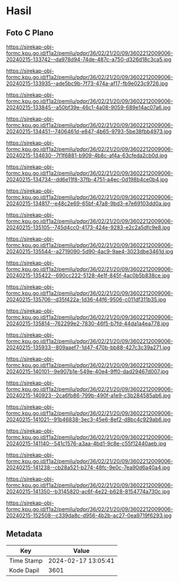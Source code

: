 # Hasil

## Foto C Plano

https://sirekap-obj-formc.kpu.go.id/f1a2/pemilu/pdpr/36/02/21/20/09/3602212009006-20240215-133742--da978d94-74de-487c-a750-d326d18c3ca5.jpg

https://sirekap-obj-formc.kpu.go.id/f1a2/pemilu/pdpr/36/02/21/20/09/3602212009006-20240215-133935--ade5bc9b-7f73-474a-af17-fb9e023c9726.jpg

https://sirekap-obj-formc.kpu.go.id/f1a2/pemilu/pdpr/36/02/21/20/09/3602212009006-20240215-133845--a50bf39e-46c1-4a08-9059-689e14ac07a6.jpg

https://sirekap-obj-formc.kpu.go.id/f1a2/pemilu/pdpr/36/02/21/20/09/3602212009006-20240215-134451--7406461d-e847-4b65-9793-5be38fbb4973.jpg

https://sirekap-obj-formc.kpu.go.id/f1a2/pemilu/pdpr/36/02/21/20/09/3602212009006-20240215-134630--7f1f6881-b909-4b8c-af4a-63cfeda2cb0d.jpg

https://sirekap-obj-formc.kpu.go.id/f1a2/pemilu/pdpr/36/02/21/20/09/3602212009006-20240215-134734--dd6e11f8-37fb-4751-a4ec-0d198b4ce0b4.jpg

https://sirekap-obj-formc.kpu.go.id/f1a2/pemilu/pdpr/36/02/21/20/09/3602212009006-20240215-134817--e48c2e69-65bf-47a8-9bd3-e7e69103dd0a.jpg

https://sirekap-obj-formc.kpu.go.id/f1a2/pemilu/pdpr/36/02/21/20/09/3602212009006-20240215-135105--745d4cc0-4173-424e-9283-e2c2a5dfc9e8.jpg

https://sirekap-obj-formc.kpu.go.id/f1a2/pemilu/pdpr/36/02/21/20/09/3602212009006-20240215-135544--a2719090-5d90-4ac9-9ae4-3023dbe3461d.jpg

https://sirekap-obj-formc.kpu.go.id/f1a2/pemilu/pdpr/36/02/21/20/09/3602212009006-20240215-135422--690cc222-5128-4e1f-845f-4ac0b5b838ce.jpg

https://sirekap-obj-formc.kpu.go.id/f1a2/pemilu/pdpr/36/02/21/20/09/3602212009006-20240215-135706--d35f422a-1d36-44f6-9506-c011df311b35.jpg

https://sirekap-obj-formc.kpu.go.id/f1a2/pemilu/pdpr/36/02/21/20/09/3602212009006-20240215-135814--762299e2-7830-46f5-b7fd-44da1a4ea778.jpg

https://sirekap-obj-formc.kpu.go.id/f1a2/pemilu/pdpr/36/02/21/20/09/3602212009006-20240215-135933--809aaef7-1d47-470b-bb88-427c3c39a271.jpg

https://sirekap-obj-formc.kpu.go.id/f1a2/pemilu/pdpr/36/02/21/20/09/3602212009006-20240215-140101--9e907b1e-549e-40e4-9ff0-dad29467d007.jpg

https://sirekap-obj-formc.kpu.go.id/f1a2/pemilu/pdpr/36/02/21/20/09/3602212009006-20240215-140923--2ca6fb86-799b-490f-a1e9-c3b284585ab6.jpg

https://sirekap-obj-formc.kpu.go.id/f1a2/pemilu/pdpr/36/02/21/20/09/3602212009006-20240215-141021--91b46838-3ec3-45e6-8ef2-d8bc4c929ab6.jpg

https://sirekap-obj-formc.kpu.go.id/f1a2/pemilu/pdpr/36/02/21/20/09/3602212009006-20240215-141140--541c1576-a3aa-4bd1-9c8e-c55f12440aeb.jpg

https://sirekap-obj-formc.kpu.go.id/f1a2/pemilu/pdpr/36/02/21/20/09/3602212009006-20240215-141238--cb28a521-b274-48fc-9e0c-7ea90d6a40a4.jpg

https://sirekap-obj-formc.kpu.go.id/f1a2/pemilu/pdpr/36/02/21/20/09/3602212009006-20240215-141350--b3145820-ac6f-4e22-b628-8154774a730c.jpg

https://sirekap-obj-formc.kpu.go.id/f1a2/pemilu/pdpr/36/02/21/20/09/3602212009006-20240215-152508--c339da8c-d956-4b2b-ac27-0ea9719f6293.jpg


## Metadata

| Key        | Value               |
| ---------- | ------------------- |
| Time Stamp | 2024-02-17 13:05:41 |
| Kode Dapil | 3601                |



